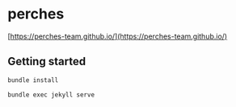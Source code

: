 # perches

[https://perches-team.github.io/](https://perches-team.github.io/)

## Getting started

```sh
bundle install

bundle exec jekyll serve
```
